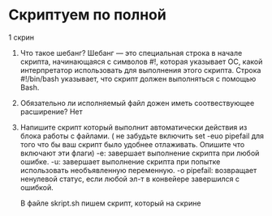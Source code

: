 # Скриптуем по полной

1 скрин

1. Что такое шебанг?
    Шебанг — это специальная строка в начале скрипта, начинающаяся с символов #!, которая указывает ОС, какой интерпретатор использовать для выполнения этого скрипта. 
    Строка #!/bin/bash указывает, что скрипт должен выполняться с помощью Bash.

2. Обязательно ли исполняемый файл дожен иметь соотвествующее расширение?
    Нет

3. Напишите скрипт который выполнит автоматически действия из блока работы с файлами. ( не забудьте включить set -euo pipefail для того что бы ваш скрипт было удобнее отлаживать. Опишите что включают эти флаги)
    -e: завершает выполнение скрипта при любой ошибке.
    -u: завершает выполнение скрипта при попытке использовать необъявленную переменную.
    -o pipefail: возвращает ненулевой статус, если любой эл-т в конвейере завершился с ошибкой.

    В файле skript.sh пишем скрипт, который на скрине
